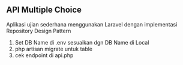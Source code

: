 

## API Multiple Choice 
 
Aplikasi ujian sederhana menggunakan Laravel dengan implementasi Repository Design Pattern
1. Set DB Name di .env sesuaikan dgn DB Name di Local
2. php artisan migrate untuk table
3. cek endpoint di api.php
